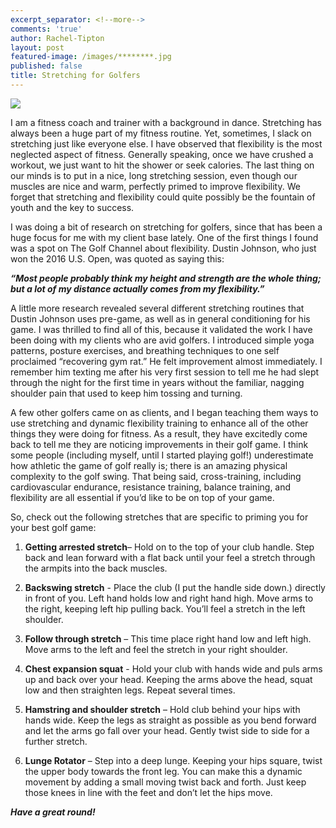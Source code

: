 ```yaml
---
excerpt_separator: <!--more-->
comments: 'true'
author: Rachel-Tipton
layout: post
featured-image: /images/********.jpg
published: false
title: Stretching for Golfers
---
```


<div class="featured">
     <a href="{{ page.url }}">
     <img src="{{site.url}}/images/lungerotator1.jpeg" />
     </a>
     </div>
     
I am a fitness coach and trainer with a background in dance. Stretching has always been a huge part of my fitness routine. Yet, sometimes, I slack on stretching just like everyone else. I have observed that flexibility is the most neglected aspect of fitness. Generally speaking, once we have crushed a workout, we just want to hit the shower or seek calories. The last thing on our minds is to put in a nice, long stretching session, even though our muscles are nice and warm, perfectly primed to improve flexibility. We forget that stretching and flexibility could quite possibly be the fountain of youth and the key to success.

I was doing a bit of research on stretching for golfers, since that has been a huge focus for me with my client base lately. One of the first things I found was a spot on The Golf Channel about flexibility. Dustin Johnson, who just won the 2016 U.S. Open, was quoted as saying this: 

_**“Most people probably think my height and strength are the whole thing; but a lot of my distance actually comes from my flexibility.”**_

A little more research revealed several different stretching routines that Dustin Johnson uses pre-game, as well as in general conditioning for his game. I was thrilled to find all of this, because it validated the work I have been doing with my clients who are avid golfers. I introduced simple yoga patterns, posture exercises, and breathing techniques to one self proclaimed “recovering gym rat.” He felt improvement almost immediately. I remember him texting me after his very first session to tell me he had slept through the night for the first time in years without the familiar, nagging shoulder pain that used to keep him tossing and turning. 

A few other golfers came on as clients, and I began teaching them ways to use stretching and dynamic flexibility training to enhance all of the other things they were doing for fitness. As a result, they have excitedly come back to tell me they are noticing improvements in their golf game. I think some people (including myself, until I started playing golf!) underestimate how athletic the game of golf really is; there is an amazing physical complexity to the golf swing. That being said, cross-training, including cardiovascular endurance, resistance training, balance training, and flexibility are all essential if you’d like to be on top of your game. 

So, check out the following stretches that are specific to priming you for your best golf game:
1)	**Getting arrested stretch**– Hold on to the top of your club handle. Step back and lean forward with a flat back until your feel a stretch through the armpits into the back muscles. 

2)	**Backswing stretch** - Place the club (I put the handle side down.) directly in front of you. Left hand holds low and right hand high. Move arms to the right, keeping left hip pulling back. You’ll feel a stretch in the left shoulder.

3)	**Follow through stretch** – This time place right hand low and left high. Move arms to the left and feel the stretch in your right shoulder.

4)	**Chest expansion squat** - Hold your club with hands wide and puls arms up and back over your head. Keeping the arms above the head, squat low and then straighten legs. Repeat several times.

5)	**Hamstring and shoulder stretch** – Hold club behind your hips with hands wide. Keep the legs as straight as possible as you bend forward and let the arms go fall over your head.  Gently twist side to side for a further stretch.

6)	**Lunge Rotator** – Step into a deep lunge. Keeping your hips square, twist the upper body towards the front leg. You can make this a dynamic movement by adding a small moving twist back and forth. Just keep those knees in line with the feet and don’t let the hips move.

_**Have a great round!**_

     